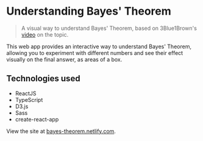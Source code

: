 # Understanding Bayes' Theorem

> A visual way to understand Bayes' Theorem, based on 3Blue1Brown's [video](https://www.youtube.com/watch?v=HZGCoVF3YvM) on the topic.

This web app provides an interactive way to understand Bayes' Theorem, allowing you to experiment with different numbers and see their effect visually on the final answer, as areas of a box.

## Technologies used
* ReactJS
* TypeScript
* D3.js
* Sass
* create-react-app

View the site at [bayes-theorem.netlify.com](https://bayes-theorem.netlify.com).
